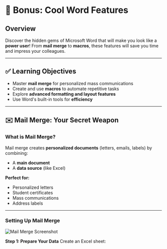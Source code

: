 # 🚀 Bonus: Cool Word Features

## Overview
Discover the hidden gems of Microsoft Word that will make you look like a **power user**! From **mail merge** to **macros**, these features will save you time and impress your colleagues.

---

## ✅ Learning Objectives
- Master **mail merge** for personalized mass communications
- Create and use **macros** to automate repetitive tasks
- Explore **advanced formatting and layout features**
- Use Word's built-in tools for **efficiency**

---

## ✉️ Mail Merge: Your Secret Weapon

### What is Mail Merge?
Mail merge creates **personalized documents** (letters, emails, labels) by combining:
- A **main document**
- A **data source** (like Excel)

**Perfect for:**
- Personalized letters
- Student certificates
- Mass communications
- Address labels

---

### Setting Up Mail Merge
![Mail Merge Screenshot](https://i.imgur.com/4n3ytx2.png)

**Step 1: Prepare Your Data**
Create an Excel sheet:
